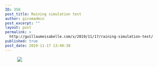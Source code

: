 ```yaml
---
ID: 350
post_title: Raining simulation test
author: gicomadmin
post_excerpt: ""
layout: post
permalink: >
  http://guillaumeisabelle.com/x/2019/11/17/raining-simulation-test/
published: true
post_date: 2019-11-17 13:40:38
---
```

<!-- wp:image {"sizeSlug":"large"} --><figure class="wp-block-image size-large">

![][1]</figure> <!-- /wp:image -->

 [1]: blob:http://guillaumeisabelle.com/4334663b-c16f-4c5f-b227-806c9f5d7745